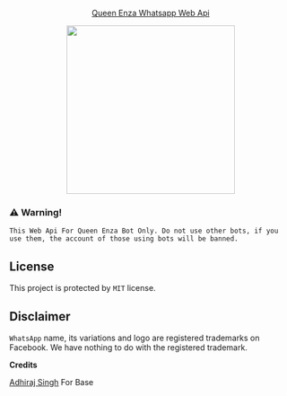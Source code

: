 <p align="center"> 
<u>Queen Enza Whatsapp Web Api</u>
</p>
<p align="center">
<img src="https://telegra.ph/file/216ae625dd4a6561d8dee.jpg" width="300" height="300"/>
</p>





 ### ⚠️ Warning! 
```
This Web Api For Queen Enza Bot Only. Do not use other bots, if you use them, the account of those using bots will be banned.
```

## License
This project is protected by `MIT` license.

## Disclaimer
`WhatsApp` name, its variations and logo are registered trademarks on Facebook. We have nothing to do with the registered trademark.



<b>Credits</b>

 [Adhiraj Singh](https://github.com/adiwajshing) For Base
